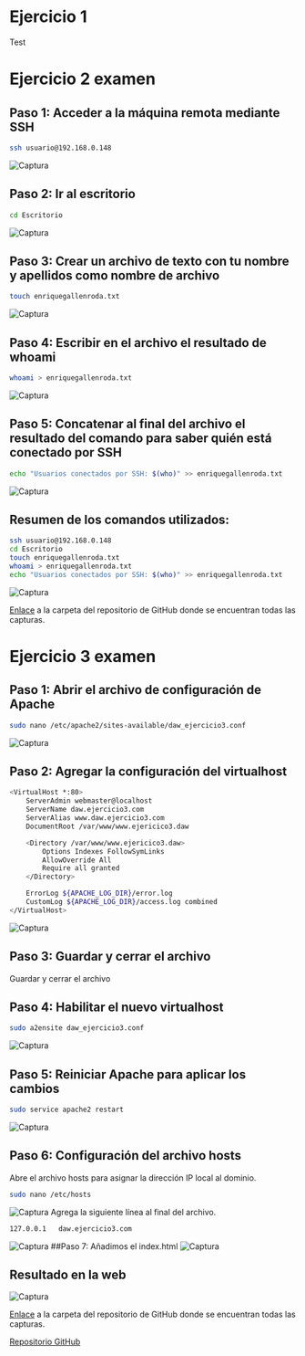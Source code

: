 
# **Ejercicio 1**
Test
# **Ejercicio 2 examen**

## Paso 1: Acceder a la máquina remota mediante SSH
``` bash
ssh usuario@192.168.0.148 
```
![Captura](https://github.com/EnriqueGr13/Examen1evaDAW/blob/main/Capturas/Capturas%20Ejercicio2/cap1.png "Captura1")
## Paso 2: Ir al escritorio
``` bash
cd Escritorio
```
![Captura](https://github.com/EnriqueGr13/Examen1evaDAW/blob/main/Capturas/Capturas%20Ejercicio2/cap2.png "Captura2")
## Paso 3: Crear un archivo de texto con tu nombre y apellidos como nombre de archivo
``` bash
touch enriquegallenroda.txt
```
![Captura](https://github.com/EnriqueGr13/Examen1evaDAW/blob/main/Capturas/Capturas%20Ejercicio2/cap3.png "Captura3")
## Paso 4: Escribir en el archivo el resultado de whoami
``` bash
whoami > enriquegallenroda.txt
```
![Captura](https://github.com/EnriqueGr13/Examen1evaDAW/blob/main/Capturas/Capturas%20Ejercicio2/cap4.png "Captura4")
## Paso 5: Concatenar al final del archivo el resultado del comando para saber quién está conectado por SSH
``` bash
echo "Usuarios conectados por SSH: $(who)" >> enriquegallenroda.txt
```
![Captura](https://github.com/EnriqueGr13/Examen1evaDAW/blob/main/Capturas/Capturas%20Ejercicio2/cap5.png "Captura5")
## Resumen de los comandos utilizados:
``` bash
ssh usuario@192.168.0.148
cd Escritorio
touch enriquegallenroda.txt
whoami > enriquegallenroda.txt
echo "Usuarios conectados por SSH: $(who)" >> enriquegallenroda.txt
```
![Captura](https://github.com/EnriqueGr13/Examen1evaDAW/blob/main/Capturas/Capturas%20Ejercicio2/resultadoFinal.png "Captura resultado final")

[Enlace](https://github.com/EnriqueGr13/Examen1evaDAW/tree/main/Capturas/Capturas%20Ejercicio2) a la carpeta del repositorio de GitHub donde se encuentran todas las capturas.

# **Ejercicio 3 examen**

## Paso 1: Abrir el archivo de configuración de Apache
``` bash
sudo nano /etc/apache2/sites-available/daw_ejercicio3.conf
```
![Captura](https://github.com/EnriqueGr13/Examen1evaDAW/blob/main/Capturas/Capturas%20Ejercicio3/capt1.png "Captura1")
## Paso 2: Agregar la configuración del virtualhost
``` bash
<VirtualHost *:80>
    ServerAdmin webmaster@localhost
    ServerName daw.ejercicio3.com
    ServerAlias www.daw.ejercicio3.com
    DocumentRoot /var/www/www.ejericico3.daw

    <Directory /var/www/www.ejericico3.daw>
        Options Indexes FollowSymLinks
        AllowOverride All
        Require all granted
    </Directory>

    ErrorLog ${APACHE_LOG_DIR}/error.log
    CustomLog ${APACHE_LOG_DIR}/access.log combined
</VirtualHost>
```
![Captura](https://github.com/EnriqueGr13/Examen1evaDAW/blob/main/Capturas/Capturas%20Ejercicio3/capt2.png "Captura2")
## Paso 3: Guardar y cerrar el archivo
Guardar y cerrar el archivo

## Paso 4: Habilitar el nuevo virtualhost
``` bash
sudo a2ensite daw_ejercicio3.conf
```
![Captura](https://github.com/EnriqueGr13/Examen1evaDAW/blob/main/Capturas/Capturas%20Ejercicio3/capt4.png "Captura4")
## Paso 5: Reiniciar Apache para aplicar los cambios
``` bash
sudo service apache2 restart
```
![Captura](https://github.com/EnriqueGr13/Examen1evaDAW/blob/main/Capturas/Capturas%20Ejercicio3/capt3.png "Captura5")

## Paso 6: Configuración del archivo hosts
Abre el archivo hosts para asignar la dirección IP local al dominio.
``` bash
sudo nano /etc/hosts
```
![Captura](https://github.com/EnriqueGr13/Examen1evaDAW/blob/main/Capturas/Capturas%20Ejercicio3/capt5.png "Captura6.1")
Agrega la siguiente línea al final del archivo.
``` bash
127.0.0.1   daw.ejercicio3.com
```
![Captura](https://github.com/EnriqueGr13/Examen1evaDAW/blob/main/Capturas/Capturas%20Ejercicio3/capt6.png "Captura6.2")
##Paso 7: Añadimos el index.html
![Captura](https://github.com/EnriqueGr13/Examen1evaDAW/blob/main/Capturas/Capturas%20Ejercicio3/capt7.png "Captura7")
## Resultado en la web
![Captura](https://github.com/EnriqueGr13/Examen1evaDAW/blob/main/Capturas/Capturas%20Ejercicio3/web.png "Captura resultado final")

[Enlace](https://github.com/EnriqueGr13/Examen1evaDAW/tree/main/Capturas/Capturas%20Ejercicio3) a la carpeta del repositorio de GitHub donde se encuentran todas las capturas.

[Repositorio GitHub](https://github.com/EnriqueGr13/Examen1evaDAW)
